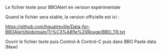 Le fichier texte pour BBOAlert en version expérimentale

Quand le fichier sera stable, la version officielle est ici : 

https://github.com/hquatreville/Data-for-BBOAlert/blob/main/Tr%C3%A8fle%20Rouge/BBO_TR.txt

Ouvrir le fichier texte puis
Control-A
Control-C
puis dans BBO
Paste data (New)
